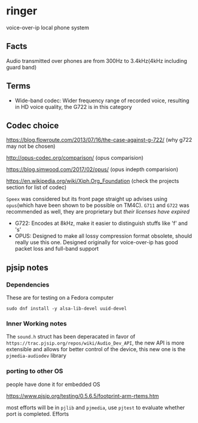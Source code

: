 # ringer

voice-over-ip local phone system

## Facts

Audio transmitted over phones are from 300Hz to 3.4kHz(4kHz including guard band)

## Terms

- Wide-band codec: Wider frequency range of recorded voice, resulting in HD voice quality, the G722 is in this category

## Codec choice

https://blog.flowroute.com/2013/07/16/the-case-against-g-722/ (why g722 may not be chosen)

http://opus-codec.org/comparison/ (opus comparision)

https://blog.simwood.com/2017/02/opus/ (opus indepth comparision)

https://en.wikipedia.org/wiki/Xiph.Org_Foundation (check the projects section for list of codec)

```Speex``` was considered but its front page straight up advises using ```opus```(which have been shown to be possible on TM4C). ```G711``` and ```G722``` was recommended as well, they are proprietary but *their licenses have expired*

- G722: Encodes at 8kHz, make it easier to distinguish stuffs like 'f' and 's'
- OPUS: Designed to make all lossy compression format obsolete, should really use this one. Designed originally for voice-over-ip has good packet loss and full-band support

## pjsip notes

### Dependencies

These are for testing on a Fedora computer

```shell
sudo dnf install -y alsa-lib-devel uuid-devel
```

### Inner Working notes

The ```sound.h``` struct has been deperacated in favor of ```https://trac.pjsip.org/repos/wiki/Audio_Dev_API```, the new API is more extensible and allows for better control of the device, this new one is the ```pjmedia-audiodev``` library

### porting to other OS

people have done it for embedded OS

https://www.pjsip.org/testing/0.5.6.5/footprint-arm-rtems.htm

most efforts will be in ```pjlib``` and ```pjmedia```, use ```pjtest``` to evaluate whether port is completed. Efforts 
